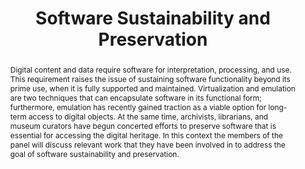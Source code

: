 ---
abstract: Digital content and data require software for interpretation, processing,
  and use. This requirement raises the issue of sustaining software functionality
  beyond its prime use, when it is fully supported and maintained. Virtualization
  and emulation are two techniques that can encapsulate software in its functional
  form; furthermore, emulation has recently gained traction as a viable option for
  long-term access to digital objects. At the same time, archivists, librarians, and
  museum curators have begun concerted efforts to preserve software that is essential
  for accessing the digital heritage. In this context the members of the panel will
  discuss relevant work that they have been involved in to address the goal of software
  sustainability and preservation.
creators:
- Meyerson, Jessica
- Milic-Frayling, Natasa
- Vowell, Zach
- Cochrane, Euan
- Rosenthal, David
date: null
document_url: https://services.phaidra.univie.ac.at/api/object/o:502836/download
grand_parent: iPRES
institutions: []
keywords: []
landing_page_url: https://phaidra.univie.ac.at/o:502836
language: eng
layout: publication
license: CC BY-NC-SA 3.0 AT
notes_url: null
parent: iPRES 2016
publication_type: panel
size: 134865
slides_url: null
source_name: iPRES
title: Software Sustainability and Preservation
year: 2016
---